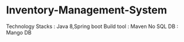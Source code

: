 # Inventory-Management-System

Technology Stacks : Java 8,Spring boot
Build tool : Maven
No SQL DB : Mango DB
